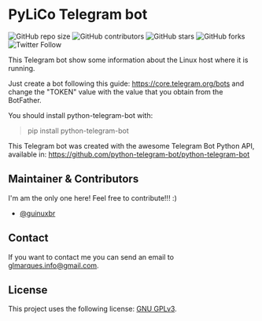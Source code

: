 # PyLiCo Telegram bot

![GitHub repo size](https://img.shields.io/github/repo-size/guinuxbr/pylico)
![GitHub contributors](https://img.shields.io/github/contributors/guinuxbr/pylico)
![GitHub stars](https://img.shields.io/github/stars/guinuxbr/pylico)
![GitHub forks](https://img.shields.io/github/forks/guinuxbr/pylico)
![Twitter Follow](https://img.shields.io/twitter/follow/gllmarques?style=social)

This Telegram bot show some information about the Linux host where it is running.

Just create a bot following this guide: https://core.telegram.org/bots and change the "TOKEN" value with the value that you obtain from the BotFather.

You should install python-telegram-bot with:
> pip install python-telegram-bot

This Telegram bot was created with the awesome Telegram Bot Python API, available in: https://github.com/python-telegram-bot/python-telegram-bot

## Maintainer & Contributors
I'm am the only one here! Feel free to contribute!!! :)

* [@guinuxbr](https://github.com/guinuxbr)

## Contact
If you want to contact me you can send an email to glmarques.info@gmail.com.

## License
This project uses the following license: [GNU GPLv3](https://www.gnu.org/licenses/gpl-3.0.html).